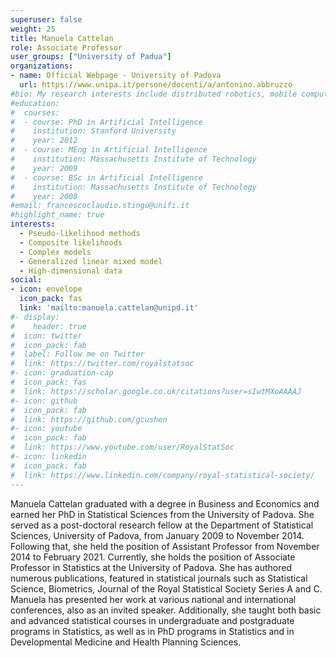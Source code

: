 ```yaml
---
superuser: false
weight: 25
title: Manuela Cattelan
role: Associate Professor
user_groups: ["University of Padua"]
organizations:
- name: Official Webpage - University of Padova
  url: https://www.unipa.it/persone/docenti/a/antonino.abbruzzo
#bio: My research interests include distributed robotics, mobile computing and programmable matter.
#education:
#  courses:
#  - course: PhD in Artificial Intelligence
#    institution: Stanford University
#    year: 2012
#  - course: MEng in Artificial Intelligence
#    institution: Massachusetts Institute of Technology
#    year: 2009
#  - course: BSc in Artificial Intelligence
#    institution: Massachusetts Institute of Technology
#    year: 2008
#email: francescoclaudio.stingo@unifi.it
#highlight_name: true
interests:
  - Pseudo-likelihood methods
  - Composite likelihoods
  - Complex models
  - Generalized linear mixed model
  - High-dimensional data
social:
- icon: envelope
  icon_pack: fas
  link: 'mailto:manuela.cattelan@unipd.it'
#- display:
#    header: true
#  icon: twitter
#  icon_pack: fab
#  label: Follow me on Twitter
#  link: https://twitter.com/royalstatsoc
#- icon: graduation-cap
#  icon_pack: fas
#  link: https://scholar.google.co.uk/citations?user=sIwtMXoAAAAJ
#- icon: github
#  icon_pack: fab
#  link: https://github.com/gcushen
#- icon: youtube
#  icon_pack: fab
#  link: https://www.youtube.com/user/RoyalStatSoc
#- icon: linkedin
#  icon_pack: fab
#  link: https://www.linkedin.com/company/royal-statistical-society/
---
```


Manuela Cattelan graduated with a degree in Business and Economics and earned her PhD in Statistical Sciences from the University of Padova. She served as a post-doctoral research fellow at the Department of Statistical Sciences, University of Padova, from January 2009 to November 2014. Following that, she held the position of Assistant Professor from November 2014 to February 2021. Currently, she holds the position of Associate Professor in Statistics at the University of Padova. She has authored numerous publications, featured in statistical journals such as Statistical Science, Biometrics, Journal of the Royal Statistical Society Series A and C. Manuela has presented her work at various national and international conferences, also as an invited speaker. Additionally, she taught both basic and advanced statistical courses in undergraduate and postgraduate programs in Statistics, as well as in PhD programs in Statistics and in Developmental Medicine and Health Planning Sciences.


